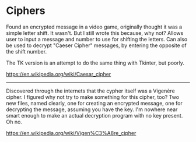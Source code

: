 # Ciphers

Found an encrypted message in a video game, originally thought it was a simple letter shift. It wasn't. But I still wrote this because, why not? Allows user to input a message and number to use for shifting the letters. Can also be used to decrypt "Caeser Cipher" messages, by entering the opposite of the shift number.

The TK version is an attempt to do the same thing with Tkinter, but poorly.

https://en.wikipedia.org/wiki/Caesar_cipher


--------------------

Discovered through the internets that the cypher itself was a Vigenère cipher. I figured why not try to make something for this cipher, too? Two new files, named clearly, one for creating an encrypted message, one for decrypting the message, assuming you have the key. I'm nowhere near smart enough to make an actual decryption program with no key present. Oh no.


https://en.wikipedia.org/wiki/Vigen%C3%A8re_cipher
